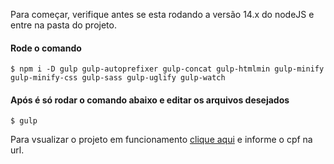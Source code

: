 Para começar, verifique antes se esta rodando a versão 14.x do nodeJS e entre na pasta do projeto.

#### Rode o comando

```console
$ npm i -D gulp gulp-autoprefixer gulp-concat gulp-htmlmin gulp-minify gulp-minify-css gulp-sass gulp-uglify gulp-watch
```

#### Após é só rodar o comando abaixo e editar os arquivos desejados

```console
$ gulp
```
Para vsualizar o projeto em funcionamento [clique aqui](https://github.romeci.com.br/01_layout_painel/?cpf=15586251353) e informe o cpf na url.